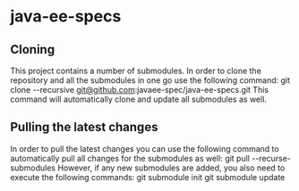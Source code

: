 # java-ee-specs

## Cloning
This project contains a number of submodules. In order to clone the repository and all the submodules in one go use the following command:
    git clone --recursive git@github.com:javaee-spec/java-ee-specs.git
This command will automatically clone and update all submodules as well.

## Pulling the latest changes
In order to pull the latest changes you can use the following command to automatically pull all changes for the submodules as well:
    git pull --recurse-submodules
However, if any new submodules are added, you also need to execute the following commands:
    git submodule init
    git submodule update
